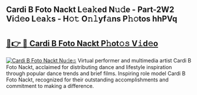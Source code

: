 ## Cardi B Foto Nackt L𝚎a𝚔ed N𝚞𝚍e - Part-2W2 Vi𝚍𝚎o L𝚎a𝚔s - H𝚘𝚝 O𝚗𝚕yf𝚊ns P𝚑𝚘tos hhPVq

# <h2><a href="http://kfc4zq.oniu.top/?m=Cardi+B+Foto+Nackt">🔗👉 🔴 Cardi B Foto Nackt P𝚑ot𝚘𝚜 V𝚒d𝚎o</a></h2>

[![Cardi B Foto Nackt Nu𝚍e𝚜](https://i.imgur.com/0qMVB7G.gif)](http://kfc4zq.oniu.top/?m=Cardi+B+Foto+Nackt)
Virtual performer and multimedia artist Cardi B Foto Nackt, acclaimed for distributing dance and lifestyle inspiration through popular dance trends and brief films. Inspiring role model Cardi B Foto Nackt, recognized for their outstanding accomplishments and commitment to making a difference.  
